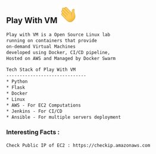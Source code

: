 ## Play With VM <img src="https://raw.githubusercontent.com/ABSphreak/ABSphreak/master/gifs/Hi.gif" width="50px"></h2>
```
Play with VM is a Open Source Linux lab 
running on containers that provide 
on-demand Virtual Machines 
developed using Docker, CI/CD pipeline,
Hosted on AWS and Managed by Docker Swarm
```

```
Tech Stack of Play With VM
------------------------------
* Python 
* Flask
* Docker
* Linux
* AWS - For EC2 Computations
* Jenkins - For CI/CD
* Ansible - For multiple servers deployment
```

### Interesting Facts :
```
Check Public IP of EC2 : https://checkip.amazonaws.com
```
